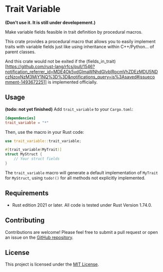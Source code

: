 # Trait Variable
**(Don't use it. It is still under developement.)**

Make variable fields feasible in trait definition by procedural macros.

This crate provides a procedural macro that allows you to easily implement traits with variable fields just like using inheritance within C++/Python... of parent classes.

And this crate would not be exited if the (fields_in_trait)[https://github.com/rust-lang/rfcs/pull/1546?notification_referrer_id=MDE4Ok5vdGlmaWNhdGlvblRocmVhZDEzMDU5NDczNzoxNzM3MjY1NQ%3D%3D&notifications_query=is%3Asaved#issuecomment-1493672251] is implemented officially.

## Usage

**(todo: not yet finished)**
Add `trait_variable` to your `Cargo.toml`:

```toml
[dependencies]
trait_variable = "*"
```

Then, use the macro in your Rust code:

```rust
use trait_variable::trait_variable;

#[trait_variable(MyTrait)]
struct MyStruct {
    // Your struct fields
}
```

The `trait_variable` macro will generate a default implementation of `MyTrait` for `MyStruct`, using `todo!()` for all methods not explicitly implemented.

## Requirements

- Rust edition 2021 or later. All code is tested under Rust Version 1.74.0.

## Contributing

Contributions are welcome! Please feel free to submit a pull request or open an issue on the [GitHub repository](https://github.com/dbsxdbsx/trait_variable).

## License

This project is licensed under the [MIT License](https://opensource.org/license/mit/).
